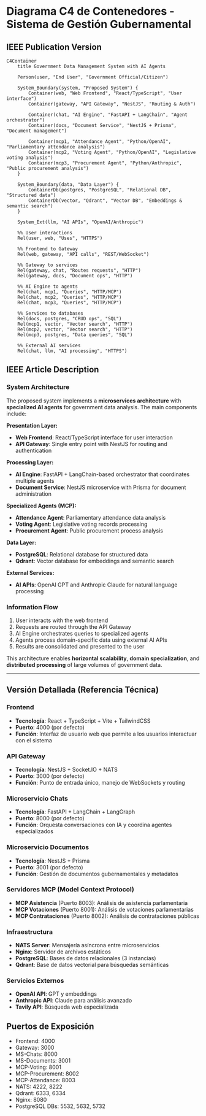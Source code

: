 # Diagrama C4 de Contenedores - Sistema de Gestión Gubernamental

## IEEE Publication Version

```mermaid
C4Container
    title Government Data Management System with AI Agents

    Person(user, "End User", "Government Official/Citizen")

    System_Boundary(system, "Proposed System") {
        Container(web, "Web Frontend", "React/TypeScript", "User interface")
        Container(gateway, "API Gateway", "NestJS", "Routing & Auth")

        Container(chat, "AI Engine", "FastAPI + LangChain", "Agent orchestrator")
        Container(docs, "Document Service", "NestJS + Prisma", "Document management")

        Container(mcp1, "Attendance Agent", "Python/OpenAI", "Parliamentary attendance analysis")
        Container(mcp2, "Voting Agent", "Python/OpenAI", "Legislative voting analysis")
        Container(mcp3, "Procurement Agent", "Python/Anthropic", "Public procurement analysis")
    }

    System_Boundary(data, "Data Layer") {
        ContainerDb(postgres, "PostgreSQL", "Relational DB", "Structured data")
        ContainerDb(vector, "Qdrant", "Vector DB", "Embeddings & semantic search")
    }

    System_Ext(llm, "AI APIs", "OpenAI/Anthropic")

    %% User interactions
    Rel(user, web, "Uses", "HTTPS")

    %% Frontend to Gateway
    Rel(web, gateway, "API calls", "REST/WebSocket")

    %% Gateway to services
    Rel(gateway, chat, "Routes requests", "HTTP")
    Rel(gateway, docs, "Document ops", "HTTP")

    %% AI Engine to agents
    Rel(chat, mcp1, "Queries", "HTTP/MCP")
    Rel(chat, mcp2, "Queries", "HTTP/MCP")
    Rel(chat, mcp3, "Queries", "HTTP/MCP")

    %% Services to databases
    Rel(docs, postgres, "CRUD ops", "SQL")
    Rel(mcp1, vector, "Vector search", "HTTP")
    Rel(mcp2, vector, "Vector search", "HTTP")
    Rel(mcp3, postgres, "Data queries", "SQL")

    %% External AI services
    Rel(chat, llm, "AI processing", "HTTPS")
```

## IEEE Article Description

### System Architecture

The proposed system implements a **microservices architecture** with **specialized AI agents** for government data analysis. The main components include:

**Presentation Layer:**

- **Web Frontend**: React/TypeScript interface for user interaction
- **API Gateway**: Single entry point with NestJS for routing and authentication

**Processing Layer:**

- **AI Engine**: FastAPI + LangChain-based orchestrator that coordinates multiple agents
- **Document Service**: NestJS microservice with Prisma for document administration

**Specialized Agents (MCP):**

- **Attendance Agent**: Parliamentary attendance data analysis
- **Voting Agent**: Legislative voting records processing
- **Procurement Agent**: Public procurement process analysis

**Data Layer:**

- **PostgreSQL**: Relational database for structured data
- **Qdrant**: Vector database for embeddings and semantic search

**External Services:**

- **AI APIs**: OpenAI GPT and Anthropic Claude for natural language processing

### Information Flow

1. User interacts with the web frontend
2. Requests are routed through the API Gateway
3. AI Engine orchestrates queries to specialized agents
4. Agents process domain-specific data using external AI APIs
5. Results are consolidated and presented to the user

This architecture enables **horizontal scalability**, **domain specialization**, and **distributed processing** of large volumes of government data.

---

## Versión Detallada (Referencia Técnica)

### Frontend

- **Tecnología**: React + TypeScript + Vite + TailwindCSS
- **Puerto**: 4000 (por defecto)
- **Función**: Interfaz de usuario web que permite a los usuarios interactuar con el sistema

### API Gateway

- **Tecnología**: NestJS + Socket.IO + NATS
- **Puerto**: 3000 (por defecto)
- **Función**: Punto de entrada único, manejo de WebSockets y routing

### Microservicio Chats

- **Tecnología**: FastAPI + LangChain + LangGraph
- **Puerto**: 8000 (por defecto)
- **Función**: Orquesta conversaciones con IA y coordina agentes especializados

### Microservicio Documentos

- **Tecnología**: NestJS + Prisma
- **Puerto**: 3001 (por defecto)
- **Función**: Gestión de documentos gubernamentales y metadatos

### Servidores MCP (Model Context Protocol)

- **MCP Asistencia** (Puerto 8003): Análisis de asistencia parlamentaria
- **MCP Votaciones** (Puerto 8001): Análisis de votaciones parlamentarias
- **MCP Contrataciones** (Puerto 8002): Análisis de contrataciones públicas

### Infraestructura

- **NATS Server**: Mensajería asíncrona entre microservicios
- **Nginx**: Servidor de archivos estáticos
- **PostgreSQL**: Bases de datos relacionales (3 instancias)
- **Qdrant**: Base de datos vectorial para búsquedas semánticas

### Servicios Externos

- **OpenAI API**: GPT y embeddings
- **Anthropic API**: Claude para análisis avanzado
- **Tavily API**: Búsqueda web especializada

## Puertos de Exposición

- Frontend: 4000
- Gateway: 3000
- MS-Chats: 8000
- MS-Documents: 3001
- MCP-Voting: 8001
- MCP-Procurement: 8002
- MCP-Attendance: 8003
- NATS: 4222, 8222
- Qdrant: 6333, 6334
- Nginx: 8080
- PostgreSQL DBs: 5532, 5632, 5732
